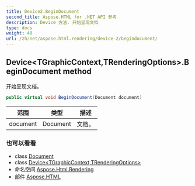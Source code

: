 ```yaml
---
title: Device2.BeginDocument
second_title: Aspose.HTML for .NET API 参考
description: Device 方法. 开始呈现文档
type: docs
weight: 40
url: /zh/net/aspose.html.rendering/device-2/begindocument/
---
```

## Device&lt;TGraphicContext,TRenderingOptions&gt;.BeginDocument method

开始呈现文档。

```csharp
public virtual void BeginDocument(Document document)
```

| 范围 | 类型 | 描述 |
| --- | --- | --- |
| document | Document | 文档。 |

### 也可以看看

* class [Document](../../../aspose.html.dom/document/)
* class [Device&lt;TGraphicContext,TRenderingOptions&gt;](../)
* 命名空间 [Aspose.Html.Rendering](../../device-2/)
* 部件 [Aspose.HTML](../../../)


